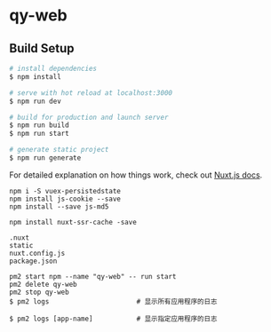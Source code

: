# qy-web

## Build Setup

```bash
# install dependencies
$ npm install

# serve with hot reload at localhost:3000
$ npm run dev

# build for production and launch server
$ npm run build
$ npm run start

# generate static project
$ npm run generate
```

For detailed explanation on how things work, check out [Nuxt.js docs](https://nuxtjs.org).

```
npm i -S vuex-persistedstate
npm install js-cookie --save
npm install --save js-md5

npm install nuxt-ssr-cache -save
```

```
.nuxt
static
nuxt.config.js
package.json
```

```
pm2 start npm --name "qy-web" -- run start
pm2 delete qy-web
pm2 stop qy-web
$ pm2 logs                      # 显示所有应用程序的日志

$ pm2 logs [app-name]           # 显示指定应用程序的日志
```